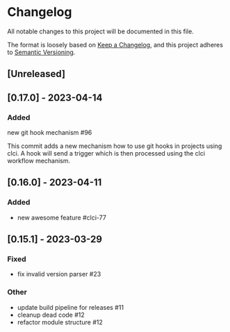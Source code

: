 # Changelog

All notable changes to this project will be documented in this file.

The format is loosely based on [Keep a Changelog](https://keepachangelog.com/en/1.1.0/), 
and this project adheres to [Semantic Versioning](https://semver.org/spec/v2.0.0.html).

## [Unreleased]

## [0.17.0] - 2023-04-14

### Added

new git hook mechanism #96

This commit adds a new mechanism how to use git hooks in projects using clci. A hook will send a trigger which is then processed using the clci workflow mechanism.

## [0.16.0] - 2023-04-11

### Added

- new awesome feature #clci-77

## [0.15.1] - 2023-03-29

### Fixed

- fix invalid version parser #23

### Other

- update build pipeline for releases #11
- cleanup dead code #12
- refactor module structure #12